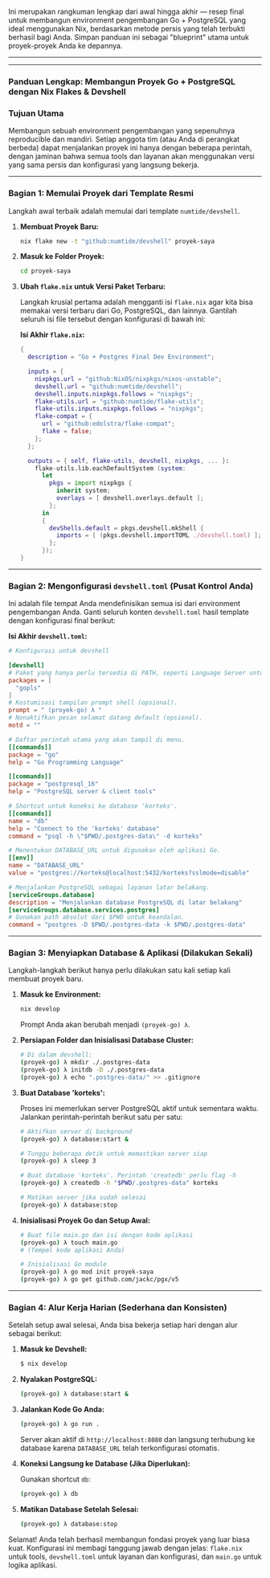 Ini merupakan rangkuman lengkap dari awal hingga akhir — resep final untuk membangun environment pengembangan Go + PostgreSQL yang ideal menggunakan Nix, berdasarkan metode persis yang telah terbukti berhasil bagi Anda. Simpan panduan ini sebagai "blueprint" utama untuk proyek-proyek Anda ke depannya.

---

---

### **Panduan Lengkap: Membangun Proyek Go + PostgreSQL dengan Nix Flakes & Devshell**

### **Tujuan Utama**

Membangun sebuah environment pengembangan yang sepenuhnya reproducible dan mandiri. Setiap anggota tim (atau Anda di perangkat berbeda) dapat menjalankan proyek ini hanya dengan beberapa perintah, dengan jaminan bahwa semua tools dan layanan akan menggunakan versi yang sama persis dan konfigurasi yang langsung bekerja.

---

### **Bagian 1: Memulai Proyek dari Template Resmi**

Langkah awal terbaik adalah memulai dari template `numtide/devshell`.

1. **Membuat Proyek Baru:**

   ```bash
   nix flake new -t "github:numtide/devshell" proyek-saya

   ```

2. **Masuk ke Folder Proyek:**

   ```bash
   cd proyek-saya

   ```

3. **Ubah `flake.nix` untuk Versi Paket Terbaru:**

   Langkah krusial pertama adalah mengganti isi `flake.nix` agar kita bisa memakai versi terbaru dari Go, PostgreSQL, dan lainnya. Gantilah seluruh isi file tersebut dengan konfigurasi di bawah ini:

   **Isi Akhir `flake.nix`:**

   ```nix
   {
     description = "Go + Postgres Final Dev Environment";

     inputs = {
       nixpkgs.url = "github:NixOS/nixpkgs/nixos-unstable";
       devshell.url = "github:numtide/devshell";
       devshell.inputs.nixpkgs.follows = "nixpkgs";
       flake-utils.url = "github:numtide/flake-utils";
       flake-utils.inputs.nixpkgs.follows = "nixpkgs";
       flake-compat = {
         url = "github:edolstra/flake-compat";
         flake = false;
       };
     };

     outputs = { self, flake-utils, devshell, nixpkgs, ... }:
       flake-utils.lib.eachDefaultSystem (system:
         let
           pkgs = import nixpkgs {
             inherit system;
             overlays = [ devshell.overlays.default ];
           };
         in
         {
           devShells.default = pkgs.devshell.mkShell {
             imports = [ (pkgs.devshell.importTOML ./devshell.toml) ];
           };
         });
   }

   ```

---

### **Bagian 2: Mengonfigurasi `devshell.toml` (Pusat Kontrol Anda)**

Ini adalah file tempat Anda mendefinisikan semua isi dari environment pengembangan Anda. Ganti seluruh konten `devshell.toml` hasil template dengan konfigurasi final berikut:

**Isi Akhir `devshell.toml`:**

```toml
# Konfigurasi untuk devshell

[devshell]
# Paket yang hanya perlu tersedia di PATH, seperti Language Server untuk editor.
packages = [
  "gopls"
]
# Kostumisasi tampilan prompt shell (opsional).
prompt = " (proyek-go) λ "
# Nonaktifkan pesan selamat datang default (opsional).
motd = ""

# Daftar perintah utama yang akan tampil di menu.
[[commands]]
package = "go"
help = "Go Programming Language"

[[commands]]
package = "postgresql_16"
help = "PostgreSQL server & client tools"

# Shortcut untuk koneksi ke database 'korteks'.
[[commands]]
name = "db"
help = "Connect to the 'korteks' database"
command = "psql -h \"$PWD/.postgres-data\" -d korteks"

# Menentukan DATABASE_URL untuk digunakan oleh aplikasi Go.
[[env]]
name = "DATABASE_URL"
value = "postgres://korteks@localhost:5432/korteks?sslmode=disable"

# Menjalankan PostgreSQL sebagai layanan latar belakang.
[serviceGroups.database]
description = "Menjalankan database PostgreSQL di latar belakang"
[serviceGroups.database.services.postgres]
# Gunakan path absolut dari $PWD untuk keandalan.
command = "postgres -D $PWD/.postgres-data -k $PWD/.postgres-data"

```

---

### **Bagian 3: Menyiapkan Database & Aplikasi (Dilakukan Sekali)**

Langkah-langkah berikut hanya perlu dilakukan satu kali setiap kali membuat proyek baru.

1. **Masuk ke Environment:**

   ```bash
   nix develop

   ```

   Prompt Anda akan berubah menjadi `(proyek-go) λ`.

2. **Persiapan Folder dan Inisialisasi Database Cluster:**

   ```bash
   # Di dalam devshell:
   (proyek-go) λ mkdir ./.postgres-data
   (proyek-go) λ initdb -D ./.postgres-data
   (proyek-go) λ echo ".postgres-data/" >> .gitignore

   ```

3. **Buat Database 'korteks':**

   Proses ini memerlukan server PostgreSQL aktif untuk sementara waktu. Jalankan perintah-perintah berikut satu per satu:

   ```bash
   # Aktifkan server di background
   (proyek-go) λ database:start &

   # Tunggu beberapa detik untuk memastikan server siap
   (proyek-go) λ sleep 3

   # Buat database 'korteks'. Perintah 'createdb' perlu flag -h
   (proyek-go) λ createdb -h "$PWD/.postgres-data" korteks

   # Matikan server jika sudah selesai
   (proyek-go) λ database:stop

   ```

4. **Inisialisasi Proyek Go dan Setup Awal:**

   ```bash
   # Buat file main.go dan isi dengan kode aplikasi
   (proyek-go) λ touch main.go
   # (Tempel kode aplikasi Anda)

   # Inisialisasi Go module
   (proyek-go) λ go mod init proyek-saya
   (proyek-go) λ go get github.com/jackc/pgx/v5

   ```

---

### **Bagian 4: Alur Kerja Harian (Sederhana dan Konsisten)**

Setelah setup awal selesai, Anda bisa bekerja setiap hari dengan alur sebagai berikut:

1. **Masuk ke Devshell:**

   ```bash
   $ nix develop

   ```

2. **Nyalakan PostgreSQL:**

   ```bash
   (proyek-go) λ database:start &

   ```

3. **Jalankan Kode Go Anda:**

   ```bash
   (proyek-go) λ go run .

   ```

   Server akan aktif di `http://localhost:8080` dan langsung terhubung ke database karena `DATABASE_URL` telah terkonfigurasi otomatis.

4. **Koneksi Langsung ke Database (Jika Diperlukan):**

   Gunakan shortcut `db`:

   ```bash
   (proyek-go) λ db

   ```

5. **Matikan Database Setelah Selesai:**

   ```bash
   (proyek-go) λ database:stop

   ```

Selamat! Anda telah berhasil membangun fondasi proyek yang luar biasa kuat. Konfigurasi ini membagi tanggung jawab dengan jelas: `flake.nix` untuk tools, `devshell.toml` untuk layanan dan konfigurasi, dan `main.go` untuk logika aplikasi.

